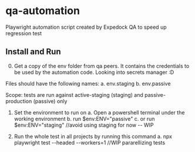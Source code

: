 # qa-automation

Playwright automation script created by Expedock QA to speed up regression test

## Install and Run

0. Get a copy of the env folder from qa peers.
   It contains the credentials to be used by the automation code.
   Looking into secrets manager :D

Files should have the following names:
a. env.staging
b. env.passive

Scope: tests are run against active-staging (staging) and passive-production (passive) only

1. Set the environment to run on
   a. Open a powershell terminal under the working environment
   b. run $env:ENV="passive"
   c. or run $env:ENV="staging" //avoid using staging for now -- WIP

2. Run the whole test in all projects by running this command
   a. npx playwright test --headed --workers=1 //WIP pararellizing tests
